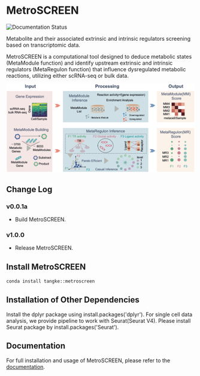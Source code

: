 # MetroSCREEN

![Documentation Status](https://readthedocs.org/projects/MetroSCREEN/badge/?version=latest)

Metabolite and their associated extrinsic and intrinsic regulators screening based on transcriptomic data.

MetroSCREEN is a computational tool designed to deduce metabolic states (MetaModule function) and identify upstream extrinsic and intrinsic regulators (MetaRegulon function) that influence dysregulated metabolic reactions, utilizing either scRNA-seq or bulk data.

![avatar](docs/_static/img/MetroSCREEN_framework.png)

## Change Log
### v0.0.1a
* Build MetroSCREEN.
### v1.0.0
* Release MetroSCREEN.


## Install MetroSCREEN
```bash
conda install tangke::metroscreen
```
## Installation of Other Dependencies
Install the dplyr package using install.packages('dplyr').
For single cell data analysis, we provide pipeline to work with Seurat(Seurat V4). Please install Seurat package by install.packages('Seurat').

## Documentation
For full installation and usage of MetroSCREEN, please refer to the [documentation](https://metroscreen-rtd-rutorial.readthedocs.io/en/latest/).

